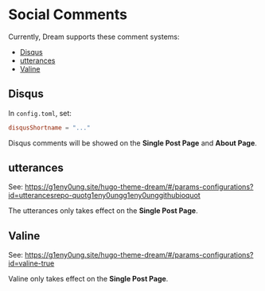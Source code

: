 # Social Comments

Currently, Dream supports these comment systems:

- [Disqus](https://disqus.com/)
- [utterances](https://utteranc.es/)
- [Valine](https://valine.js.org/en/)

## Disqus

In `config.toml`, set:

```toml
disqusShortname = "..."
```

Disqus comments will be showed on the **Single Post Page** and **About Page**.

## utterances

See: <https://g1eny0ung.site/hugo-theme-dream/#/params-configurations?id=utterancesrepo-quotg1eny0ungg1eny0unggithubioquot>

The utterances only takes effect on the **Single Post Page**.

## Valine

See: <https://g1eny0ung.site/hugo-theme-dream/#/params-configurations?id=valine-true>

Valine only takes effect on the **Single Post Page**.
